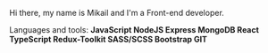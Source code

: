 Hi there, my name is Mikail and I'm a Front-end developer.

Languages and tools: **JavaScript NodeJS Express MongoDB React TypeScript Redux-Toolkit SASS/SCSS Bootstrap GIT**  
